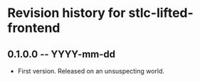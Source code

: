 # Revision history for stlc-lifted-frontend

## 0.1.0.0 -- YYYY-mm-dd

* First version. Released on an unsuspecting world.
